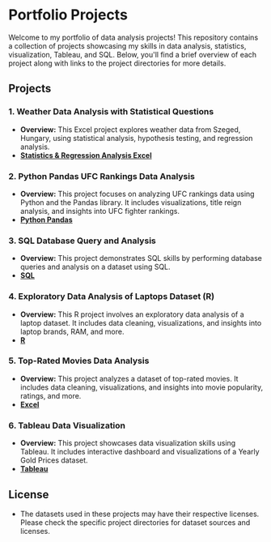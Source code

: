 # Portfolio Projects

Welcome to my portfolio of data analysis projects! This repository contains a collection of projects showcasing my skills in data analysis, statistics, visualization, Tableau, and SQL. Below, you'll find a brief overview of each project along with links to the project directories for more details.

## Projects

### 1. Weather Data Analysis with Statistical Questions

- **Overview:** This Excel project explores weather data from Szeged, Hungary, using statistical analysis, hypothesis testing, and regression analysis.
- **[Statistics & Regression Analysis Excel](https://github.com/tsylanaatadbwen/Portfolio-Projects/tree/main/Statistics%20%26%20Regression%20Analysis%20Excel)**

### 2. Python Pandas UFC Rankings Data Analysis

- **Overview:** This project focuses on analyzing UFC rankings data using Python and the Pandas library. It includes visualizations, title reign analysis, and insights into UFC fighter rankings.
- **[Python Pandas](https://github.com/tsylanaatadbwen/Portfolio-Projects/tree/main/Python%20Pandas)**
  
### 3. SQL Database Query and Analysis

- **Overview:** This project demonstrates SQL skills by performing database queries and analysis on a dataset using SQL.
- **[SQL](https://github.com/tsylanaatadbwen/Portfolio-Projects/tree/main/SQL)**

### 4. Exploratory Data Analysis of Laptops Dataset (R)

- **Overview:** This R project involves an exploratory data analysis of a laptop dataset. It includes data cleaning, visualizations, and insights into laptop brands, RAM, and more.
- **[R](https://github.com/tsylanaatadbwen/Portfolio-Projects/tree/main/R)**

### 5. Top-Rated Movies Data Analysis

- **Overview:** This project analyzes a dataset of top-rated movies. It includes data cleaning, visualizations, and insights into movie popularity, ratings, and more.
- **[Excel](https://github.com/tsylanaatadbwen/Portfolio-Projects/tree/main/Excel)**
  
### 6. Tableau Data Visualization

- **Overview:** This project showcases data visualization skills using Tableau. It includes interactive dashboard and visualizations of a Yearly Gold Prices dataset.
- **[Tableau](https://github.com/tsylanaatadbwen/Portfolio-Projects/tree/main/Excel)**

## License

- The datasets used in these projects may have their respective licenses. Please check the specific project directories for dataset sources and licenses.
